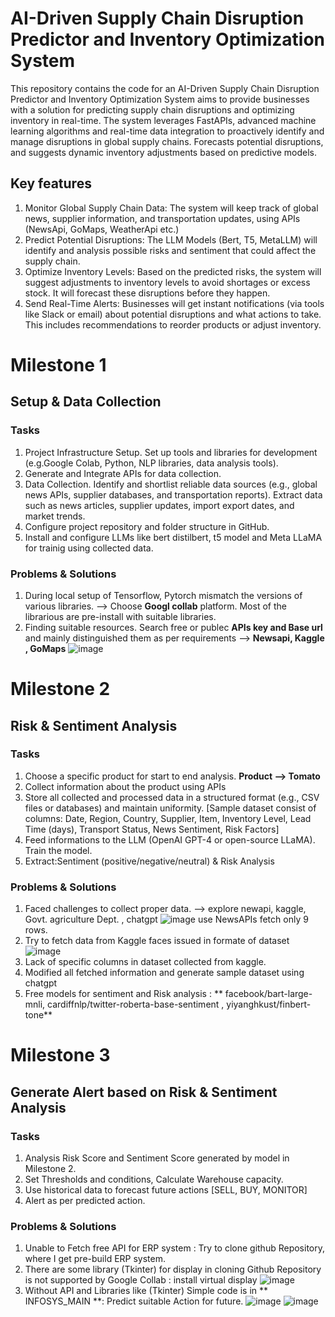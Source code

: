 # **AI-Driven Supply Chain Disruption Predictor and Inventory Optimization System**
This repository contains the code for an AI-Driven Supply Chain Disruption Predictor and Inventory Optimization System aims to provide businesses with a solution for predicting supply chain disruptions and optimizing inventory in real-time. The system leverages FastAPIs, advanced machine learning algorithms and real-time data integration to proactively identify and manage disruptions in global supply chains. Forecasts potential disruptions, and suggests dynamic inventory adjustments based on predictive models. 
## Key features
1. Monitor Global Supply Chain Data: The system will keep track of global news, supplier information, and transportation updates, using APIs (NewsApi, GoMaps, WeatherApi etc.)
2. Predict Potential Disruptions: The LLM Models (Bert, T5, MetaLLM) will identify and analysis possible risks and sentiment that could affect the supply chain.
3. Optimize Inventory Levels: Based on the predicted risks, the system will suggest adjustments to inventory levels to avoid shortages or excess stock. It will forecast these disruptions before they happen.
4. Send Real-Time Alerts: Businesses will get instant notifications (via tools like Slack or email) about potential disruptions and what actions to take. This includes recommendations to reorder products or adjust inventory.

# Milestone 1
## Setup & Data Collection
### Tasks
1. Project Infrastructure Setup. Set up tools and libraries for development (e.g.Google Colab, Python, NLP libraries, data analysis tools).
2. Generate and Integrate APIs for data collection.
3. Data Collection. Identify and shortlist reliable data sources (e.g., global news APIs, supplier databases, and transportation reports).
Extract data such as news articles, supplier updates, import export dates, and market trends.
4. Configure project repository and folder structure in GitHub.
5. Install and configure LLMs like bert distilbert, t5 model and Meta LLaMA for trainig using collected data.
### Problems & Solutions
1. During local setup of Tensorflow, Pytorch mismatch the versions of various libraries. --> Choose **Googl collab** platform. Most of the librarious are pre-install with suitable libraries.
2. Finding suitable resources. Search free or publec **APIs key and Base url** and mainly distinguished them as per requirements --> **Newsapi, Kaggle , GoMaps**
![image](https://github.com/user-attachments/assets/1e1784ae-95ed-4f2d-89da-c92fea1fa487)

# Milestone 2
## Risk & Sentiment Analysis
### Tasks
1. Choose a specific product for start to end analysis. **Product --> Tomato**
2. Collect information about the product using APIs
3. Store all collected and processed data in a structured format (e.g., CSV files or databases) and maintain uniformity. [Sample dataset consist of columns: Date, Region, Country, Supplier, Item, Inventory Level, Lead Time (days), Transport Status, News Sentiment, Risk Factors]
4. Feed informations to the LLM (OpenAI GPT-4 or open-source LLaMA). Train the model.
5. Extract:Sentiment (positive/negative/neutral) & Risk Analysis
### Problems & Solutions
1. Faced challenges to collect proper data. --> explore newapi, kaggle, Govt. agriculture Dept. , chatgpt
![image](https://github.com/user-attachments/assets/a13250e0-2588-417b-a4c5-4a38ea52d9e8)
use NewsAPIs fetch only 9 rows.
2. Try to fetch data from Kaggle faces issued in formate of dataset
![image](https://github.com/user-attachments/assets/c384762d-ae1f-4a2d-8da4-28f406b0fab0)
3. Lack of specific columns in dataset collected from kaggle.
4. Modified all fetched information and generate sample dataset using chatgpt
5. Free models for sentiment and Risk analysis : ** facebook/bart-large-mnli, cardiffnlp/twitter-roberta-base-sentiment , yiyanghkust/finbert-tone**

# Milestone 3
## Generate Alert based on Risk & Sentiment Analysis
### Tasks
1. Analysis Risk Score and Sentiment Score generated by model in Milestone 2.
2. Set Thresholds and conditions, Calculate Warehouse capacity.
4. Use historical data to forecast future actions [SELL, BUY, MONITOR]
5. Alert as per predicted action.
### Problems & Solutions
1. Unable to Fetch free API for ERP system : Try to clone github Repository, where I get pre-build ERP system.
2. There are some library (Tkinter) for display in cloning Github Repository is not supported by Google Collab : install virtual display
![image](https://github.com/user-attachments/assets/b5e8d6d9-4ef1-4176-b1ea-ea9c6ebb069a)
3. Without API and Libraries like (Tkinter) Simple code is in ** INFOSYS_MAIN **: Predict suitable Action for future.
![image](https://github.com/user-attachments/assets/87a3da2e-d37b-4bf1-b61a-886a84d10f62)
![image](https://github.com/user-attachments/assets/516179b2-48f7-483c-913e-0040fe4e5547)


